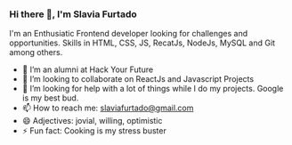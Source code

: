 ### Hi there 👋, I'm Slavia Furtado

I'm an Enthusiatic Frontend developer looking for challenges and opportunities. Skills in HTML, CSS, JS, RecatJs, NodeJs, MySQL and Git among others.

- 🔭 I’m an alumni at Hack Your Future
- 👯 I’m looking to collaborate on ReactJs and Javascript Projects
- 🤔 I’m looking for help with a lot of things while I do my projects. Google is my best bud.
- 📫 How to reach me: slaviafurtado@gmail.com
- 😄 Adjectives: jovial, willing, optimistic
- ⚡ Fun fact: Cooking is my stress buster

